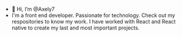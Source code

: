 - 👋 Hi, I’m @Axely7
- I'm a front end developer. Passionate for technology.
Check out my respositories to know my work.
I have worked with React and React native to create my last and most important projects.

<!---
Axely7/Axely7 is a ✨ special ✨ repository because its `README.md` (this file) appears on your GitHub profile.
You can click the Preview link to take a look at your changes.
--->
